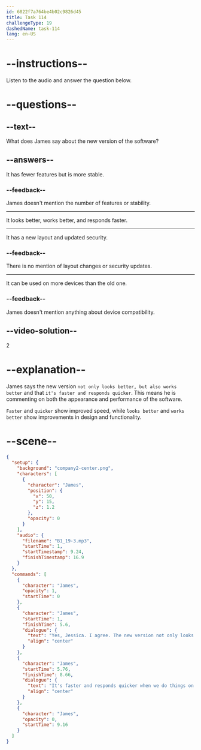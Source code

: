 ```yaml
---
id: 6822f7a764be4b02c9826d45
title: Task 114
challengeType: 19
dashedName: task-114
lang: en-US
---
```


<!-- (Audio) James: Yes, Jessica. I agree. The new version not only looks better, but also works better. It's faster and responds quicker when we do things on it. -->

# --instructions--

Listen to the audio and answer the question below.

# --questions--

## --text--

What does James say about the new version of the software?

## --answers--

It has fewer features but is more stable.

### --feedback--

James doesn't mention the number of features or stability.

---

It looks better, works better, and responds faster.

---

It has a new layout and updated security.

### --feedback--

There is no mention of layout changes or security updates.

---

It can be used on more devices than the old one.

### --feedback--

James doesn't mention anything about device compatibility.

## --video-solution--

2

# --explanation--

James says the new version `not only looks better, but also works better` and that `it's faster and responds quicker`. This means he is commenting on both the appearance and performance of the software.

`Faster` and `quicker` show improved speed, while `looks better` and `works better` show improvements in design and functionality.

# --scene--

```json
{
  "setup": {
    "background": "company2-center.png",
    "characters": [
      {
        "character": "James",
        "position": {
          "x": 50,
          "y": 15,
          "z": 1.2
        },
        "opacity": 0
      }
    ],
    "audio": {
      "filename": "B1_19-3.mp3",
      "startTime": 1,
      "startTimestamp": 9.24,
      "finishTimestamp": 16.9
    }
  },
  "commands": [
    {
      "character": "James",
      "opacity": 1,
      "startTime": 0
    },
    {
      "character": "James",
      "startTime": 1,
      "finishTime": 5.6,
      "dialogue": {
        "text": "Yes, Jessica. I agree. The new version not only looks better, but also works better.",
        "align": "center"
      }
    },
    {
      "character": "James",
      "startTime": 5.76,
      "finishTime": 8.66,
      "dialogue": {
        "text": "It's faster and responds quicker when we do things on it.",
        "align": "center"
      }
    },
    {
      "character": "James",
      "opacity": 0,
      "startTime": 9.16
    }
  ]
}
```
